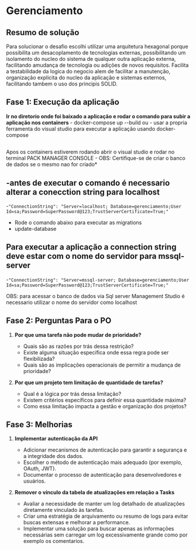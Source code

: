 # Gerenciamento
## Resumo de solução
Para solucionar o desafio  escolhi utilizar uma arquitetura hexagonal porque possibilita um desacoplamento de tecnologias externas, possibilitando um isolamento do nucleo do sistema de qualquer outra aplicação externa, facilitando amudança de tecnologia ou adições de novos requisitos. Facilita a testabilidade da logica do negocio alem de facilitar a manutenção, organização explicita do nucleo da aplicação e sistemas externos,  facilitando tambem o uso dos principis SOLID.


## Fase 1: Execução da aplicação
**Ir no diretorio onde foi baixado a aplicação e rodar o comando para subir a aplicação nos containers**
    - docker-compose up --build
    ou
    - usar a propria ferramenta do visual studio para executar a aplicação usando docker-compose
    
 ##   
Apos os containers estiverem rodando abrir o visual studio  e rodar no terminal PACK MANAGER CONSOLE -  OBS: Certifique-se de criar o banco de dados se o mesmo nao for criado*

-antes de executar o comando é necessario alterar a conecction string para localhost
-
-```"ConnectionString": "Server=localhost; Database=gerenciamento;User Id=sa;Password=SuperPassword@123;TrustServerCertificate=True;"```

- Rode o comando abaixo para executar as migrations
- update-database

**Para executar a aplicação a connection string deve estar com o nome do servidor para mssql-server**
-
-```"ConnectionString": "Server=mssql-server; Database=gerenciamento;User Id=sa;Password=SuperPassword@123;TrustServerCertificate=True;"```

OBS: para acessar o banco de dados via Sql server Management Studio é necessario utilizar o nome do servidor como localhost

## Fase 2: Perguntas Para o PO

1. **Por que uma tarefa não pode mudar de prioridade?**
   - Quais são as razões por trás dessa restrição?
   - Existe alguma situação específica onde essa regra pode ser flexibilizada?
   - Quais são as implicações operacionais de permitir a mudança de prioridade?

2. **Por que um projeto tem limitação de quantidade de tarefas?**
   - Qual é a lógica por trás dessa limitação?
   - Existem critérios específicos para definir essa quantidade máxima?
   - Como essa limitação impacta a gestão e organização dos projetos?

## Fase 3: Melhorias

1. **Implementar autenticação da API**
   - Adicionar mecanismos de autenticação para garantir a segurança e a integridade dos dados.
   - Escolher o método de autenticação mais adequado (por exemplo, OAuth, JWT).
   - Documentar o processo de autenticação para desenvolvedores e usuários.

2. **Remover o vínculo da tabela de atualizações em relação a Tasks**
   - Avaliar a necessidade de manter um log detalhado de atualizações diretamente vinculado às tarefas.
   - Criar uma estratégia de arquivamento ou resumo de logs para evitar buscas extensas e melhorar a performance.
   - Implementar uma solução para buscar apenas as informações necessárias sem carregar um log excessivamente grande como por exemplo os comentarios.
